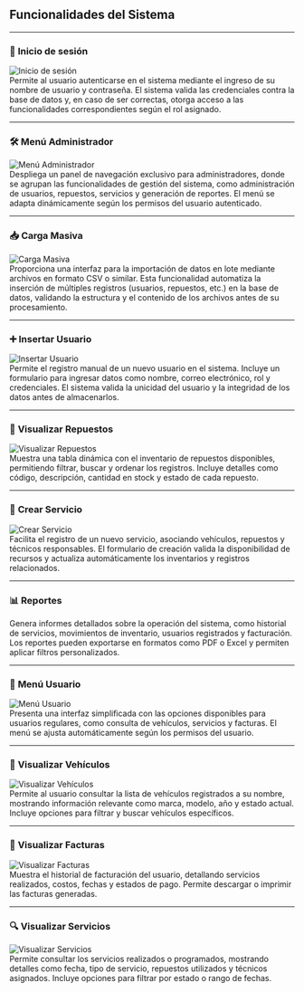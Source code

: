 ## Funcionalidades del Sistema

---

### 🚪 **Inicio de sesión**  
![Inicio de sesión](img/IS.png)  
Permite al usuario autenticarse en el sistema mediante el ingreso de su nombre de usuario y contraseña. El sistema valida las credenciales contra la base de datos y, en caso de ser correctas, otorga acceso a las funcionalidades correspondientes según el rol asignado.

---

### 🛠️ **Menú Administrador**  
![Menú Administrador](img/MA.png)  
Despliega un panel de navegación exclusivo para administradores, donde se agrupan las funcionalidades de gestión del sistema, como administración de usuarios, repuestos, servicios y generación de reportes. El menú se adapta dinámicamente según los permisos del usuario autenticado.

---

### 📥 **Carga Masiva**  
![Carga Masiva](img/CM.png)  
Proporciona una interfaz para la importación de datos en lote mediante archivos en formato CSV o similar. Esta funcionalidad automatiza la inserción de múltiples registros (usuarios, repuestos, etc.) en la base de datos, validando la estructura y el contenido de los archivos antes de su procesamiento.

---

### ➕ **Insertar Usuario**  
![Insertar Usuario](img/IU.png)  
Permite el registro manual de un nuevo usuario en el sistema. Incluye un formulario para ingresar datos como nombre, correo electrónico, rol y credenciales. El sistema valida la unicidad del usuario y la integridad de los datos antes de almacenarlos.

---

### 🧰 **Visualizar Repuestos**  
![Visualizar Repuestos](img/VR.png)  
Muestra una tabla dinámica con el inventario de repuestos disponibles, permitiendo filtrar, buscar y ordenar los registros. Incluye detalles como código, descripción, cantidad en stock y estado de cada repuesto.

---

### 📝 **Crear Servicio**  
![Crear Servicio](img/CS.png)  
Facilita el registro de un nuevo servicio, asociando vehículos, repuestos y técnicos responsables. El formulario de creación valida la disponibilidad de recursos y actualiza automáticamente los inventarios y registros relacionados.

---

### 📊 **Reportes**  
Genera informes detallados sobre la operación del sistema, como historial de servicios, movimientos de inventario, usuarios registrados y facturación. Los reportes pueden exportarse en formatos como PDF o Excel y permiten aplicar filtros personalizados.

---

### 👤 **Menú Usuario**  
![Menú Usuario](img/MU.png)  
Presenta una interfaz simplificada con las opciones disponibles para usuarios regulares, como consulta de vehículos, servicios y facturas. El menú se ajusta automáticamente según los permisos del usuario.

---

### 🚗 **Visualizar Vehículos**  
![Visualizar Vehículos](img/VV.png)  
Permite al usuario consultar la lista de vehículos registrados a su nombre, mostrando información relevante como marca, modelo, año y estado actual. Incluye opciones para filtrar y buscar vehículos específicos.

---

### 🧾 **Visualizar Facturas**  
![Visualizar Facturas](img/VF.png)  
Muestra el historial de facturación del usuario, detallando servicios realizados, costos, fechas y estados de pago. Permite descargar o imprimir las facturas generadas.

---

### 🔍 **Visualizar Servicios**  
![Visualizar Servicios](img/VS.png)  
Permite consultar los servicios realizados o programados, mostrando detalles como fecha, tipo de servicio, repuestos utilizados y técnicos asignados. Incluye opciones para filtrar por estado o rango de fechas.

